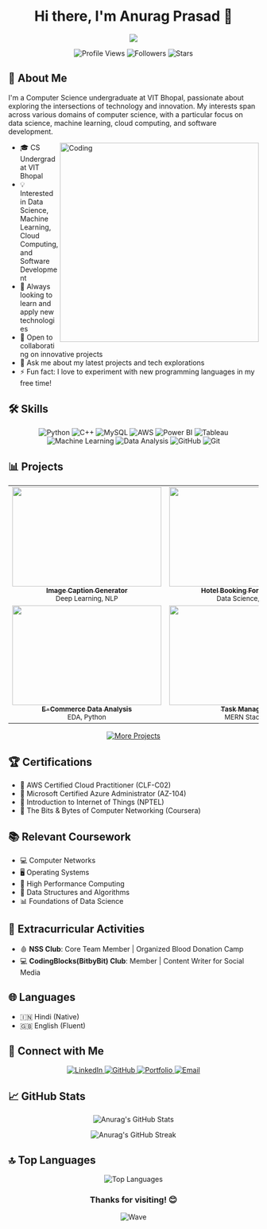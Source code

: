 <h1 align="center">Hi there, I'm Anurag Prasad 👋</h1>

<p align="center">
  <img src="https://readme-typing-svg.herokuapp.com?lines=CS+Undergrad+at+VIT+Bhopal;Data+Science+Enthusiast;Cloud+Computing+Aficionado;Software+Developer+in+Making&center=true&width=380&height=45">
</p>

<p align="center">
  <img src="https://komarev.com/ghpvc/?username=anuragpras&color=blueviolet" alt="Profile Views">
  <img src="https://img.shields.io/github/followers/anuragpras?label=Followers" alt="Followers">
  <img src="https://img.shields.io/github/stars/anuragpras?label=Stars" alt="Stars">
</p>

## 🚀 About Me
I'm a Computer Science undergraduate at VIT Bhopal, passionate about exploring the intersections of technology and innovation. My interests span across various domains of computer science, with a particular focus on data science, machine learning, cloud computing, and software development.

<img align="right" alt="Coding" width="400" src="https://cdn.dribbble.com/users/1162077/screenshots/3848914/programmer.gif">

- 🎓 CS Undergrad at VIT Bhopal
- 💡 Interested in Data Science, Machine Learning, Cloud Computing, and Software Development
- 🔭 Always looking to learn and apply new technologies
- 👯 Open to collaborating on innovative projects
- 💬 Ask me about my latest projects and tech explorations
- ⚡ Fun fact: I love to experiment with new programming languages in my free time!

## 🛠️ Skills
<p align="center">
  <img src="https://img.shields.io/badge/Python-3776AB?style=for-the-badge&logo=python&logoColor=white" alt="Python">
  <img src="https://img.shields.io/badge/C++-00599C?style=for-the-badge&logo=cplusplus&logoColor=white" alt="C++">
  <img src="https://img.shields.io/badge/MySQL-4479A1?style=for-the-badge&logo=mysql&logoColor=white" alt="MySQL">
  <img src="https://img.shields.io/badge/AWS-232F3E?style=for-the-badge&logo=amazonaws&logoColor=white" alt="AWS">
  <img src="https://img.shields.io/badge/PowerBI-F2C811?style=for-the-badge&logo=powerbi&logoColor=black" alt="Power BI">
  <img src="https://img.shields.io/badge/Tableau-E97627?style=for-the-badge&logo=tableau&logoColor=white" alt="Tableau">
  <img src="https://img.shields.io/badge/Machine_Learning-FF6F00?style=for-the-badge&logo=tensorflow&logoColor=white" alt="Machine Learning">
  <img src="https://img.shields.io/badge/Data_Analysis-4285F4?style=for-the-badge&logo=google-analytics&logoColor=white" alt="Data Analysis">
  <img src="https://img.shields.io/badge/GitHub-181717?style=for-the-badge&logo=github&logoColor=white" alt="GitHub">
  <img src="https://img.shields.io/badge/Git-F05032?style=for-the-badge&logo=git&logoColor=white" alt="Git">
</p>

## 📊 Projects

<table align="center">
  <tr>
    <td align="center">
      <a href="https://github.com/anuragpras/image-description-deep-learning">
        <img src="/api/placeholder/300/200" width="300" height="200"/>
        <br />
        <sub><b>Image Caption Generator</b></sub>
      </a>
      <br />
      <sub>Deep Learning, NLP</sub>
    </td>
    <td align="center">
      <a href="https://github.com/anuragpras/forecasting-hotel-booking-cancellations">
        <img src="/api/placeholder/300/200" width="300" height="200"/>
        <br />
        <sub><b>Hotel Booking Forecasting</b></sub>
      </a>
      <br />
      <sub>Data Science, ML</sub>
    </td>
    <td align="center">
      <a href="https://github.com/anuragpras/cafe-sales-analysis">
        <img src="/api/placeholder/300/200" width="300" height="200"/>
        <br />
        <sub><b>Cafe Sales Analysis</b></sub>
      </a>
      <br />
      <sub>Data Analysis, Visualization</sub>
    </td>
  </tr>
  <tr>
    <td align="center">
      <a href="https://github.com/anuragpras/exploratory-data-analysis">
        <img src="/api/placeholder/300/200" width="300" height="200"/>
        <br />
        <sub><b>E-Commerce Data Analysis</b></sub>
      </a>
      <br />
      <sub>EDA, Python</sub>
    </td>
    <td align="center">
      <a href="https://github.com/anuragpras/Task-Manager-MERN">
        <img src="/api/placeholder/300/200" width="300" height="200"/>
        <br />
        <sub><b>Task Manager</b></sub>
      </a>
      <br />
      <sub>MERN Stack</sub>
    </td>
    <td align="center">
      <a href="https://github.com/anuragpras/not-by-gulzar">
        <img src="/api/placeholder/300/200" width="300" height="200"/>
        <br />
        <sub><b>Poetry Generation (NLP)</b></sub>
      </a>
      <br />
      <sub>NLP, Machine Learning</sub>
    </td>
  </tr>
</table>

<p align="center">
  <a href="https://github.com/anuragpras?tab=repositories">
    <img src="https://img.shields.io/badge/-More%20Projects-green?style=for-the-badge" alt="More Projects">
  </a>
</p>

## 🏆 Certifications
- 🏅 AWS Certified Cloud Practitioner (CLF-C02)
- 🏅 Microsoft Certified Azure Administrator (AZ-104)
- 🏅 Introduction to Internet of Things (NPTEL)
- 🏅 The Bits & Bytes of Computer Networking (Coursera)

## 📚 Relevant Coursework
- 💻 Computer Networks
- 🖥️ Operating Systems
- 🚀 High Performance Computing
- 🧮 Data Structures and Algorithms
- 📊 Foundations of Data Science

## 🌟 Extracurricular Activities
- 🩸 **NSS Club**: Core Team Member | Organized Blood Donation Camp
- 💻 **CodingBlocks(BitbyBit) Club**: Member | Content Writer for Social Media

## 🌐 Languages
- 🇮🇳 Hindi (Native)
- 🇬🇧 English (Fluent)

## 🤝 Connect with Me
<p align="center">
  <a href="https://www.linkedin.com/in/anuragpras/">
    <img src="https://img.shields.io/badge/LinkedIn-0077B5?style=for-the-badge&logo=linkedin&logoColor=white" alt="LinkedIn">
  </a>
  <a href="https://github.com/anuragpras">
    <img src="https://img.shields.io/badge/GitHub-100000?style=for-the-badge&logo=github&logoColor=white" alt="GitHub">
  </a>
  <a href="https://anuragpras.github.io/portfolio-alt/">
    <img src="https://img.shields.io/badge/Portfolio-1DA1F2?style=for-the-badge&logo=website&logoColor=white" alt="Portfolio">
  </a>
  <a href="mailto:ianuragprasad@gmail.com">
    <img src="https://img.shields.io/badge/Email-D14836?style=for-the-badge&logo=gmail&logoColor=white" alt="Email">
  </a>
</p>

## 📈 GitHub Stats
<p align="center">
  <img src="https://github-readme-stats.vercel.app/api?username=anuragpras&show_icons=true&theme=radical" alt="Anurag's GitHub Stats">
</p>

<p align="center">
  <img src="https://github-readme-streak-stats.herokuapp.com/?user=anuragpras&theme=radical" alt="Anurag's GitHub Streak">
</p>

## 🔝 Top Languages
<p align="center">
  <img src="https://github-readme-stats.vercel.app/api/top-langs/?username=anuragpras&layout=compact&theme=radical" alt="Top Languages">
</p>

<h3 align="center">Thanks for visiting! 😊</h3>

<p align="center">
  <img src="https://capsule-render.vercel.app/api?type=waving&color=gradient&height=100&section=footer" alt="Wave">
</p>
